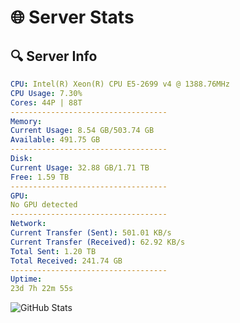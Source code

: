 # 🌐 Server Stats
## 🔍 Server Info
```yaml
CPU: Intel(R) Xeon(R) CPU E5-2699 v4 @ 1388.76MHz
CPU Usage: 7.30%
Cores: 44P | 88T
-----------------------------------
Memory:
Current Usage: 8.54 GB/503.74 GB
Available: 491.75 GB
-----------------------------------
Disk:
Current Usage: 32.88 GB/1.71 TB
Free: 1.59 TB
-----------------------------------
GPU:
No GPU detected
-----------------------------------
Network:
Current Transfer (Sent): 501.01 KB/s
Current Transfer (Received): 62.92 KB/s
Total Sent: 1.20 TB
Total Received: 241.74 GB
-----------------------------------
Uptime:
23d 7h 22m 55s
```
![GitHub Stats](https://img.shields.io/badge/Updated-2025-05-13_00:31:43-blue)